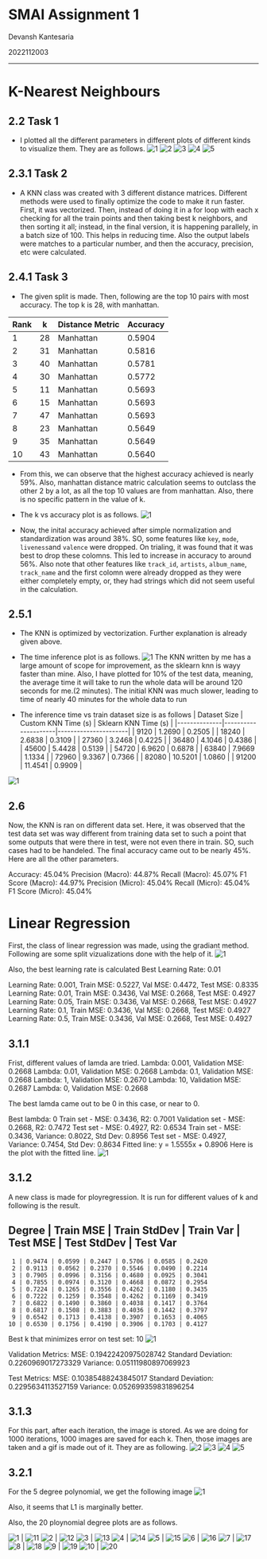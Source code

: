 # SMAI Assignment 1

Devansh Kantesaria

2022112003

---

# K-Nearest Neighbours

## 2.2 Task 1
- I plotted all the different parameters in different plots of different kinds to visualize them. They are as follows.
![1](./figures/correlation_heatmap.png)
![2](./figures/feature_boxplots.png)
![3](./figures/feature_histograms.png)
![4](./figures/genre_distribution.png)
![5](./figures/pairplot.png)



## 2.3.1 Task 2
- A KNN class was created with 3 different distance matrices. Different methods were used to finally optimize the code to make it run faster. First, it was vectorized. Then,  instead of doing it in a for loop with each x checking for all the train points and then taking best k neighbors, and then sorting it all; instead, in the final version, it is happening parallely, in a batch size of 100. This helps in reducing time. Also the output labels were matches to a particular number, and then the accuracy, precision, etc were calculated.

## 2.4.1 Task 3

- The given split is made. Then, following are the top 10 pairs with most accuracy. The top k is 28, with manhattan.

| Rank | k  | Distance Metric | Accuracy |
|------|----|-----------------|----------|
| 1    | 28 | Manhattan       | 0.5904   |
| 2    | 31 | Manhattan       | 0.5816   |
| 3    | 40 | Manhattan       | 0.5781   |
| 4    | 30 | Manhattan       | 0.5772   |
| 5    | 11 | Manhattan       | 0.5693   |
| 6    | 15 | Manhattan       | 0.5693   |
| 7    | 47 | Manhattan       | 0.5693   |
| 8    | 23 | Manhattan       | 0.5649   |
| 9    | 35 | Manhattan       | 0.5649   |
| 10   | 43 | Manhattan       | 0.5640   |

- From this, we can observe that the highest accuracy achieved is nearly 59%. Also, manhattan distance matric calculation seems to outclass the other 2 by a lot, as all the top 10 values are from manhattan. Also, there is no specific pattern in the value of k.

-  The k vs accuracy plot is as follows.
![1](./figures/k_vs_accuracy_manhattan.png)

- Now, the inital accuracy achieved after simple normalization and standardization was around 38%. SO, some features like `key`, `mode`, `liveness`and `valence` were dropped. On trialing, it was found that it was best to drop these colomns. This led to increase in accuracy to around 56%. Also note that other features like `track_id`, `artists`, `album_name`, `track_name` and the first colomn were already dropped as they were either completely empty, or, they had strings which did not seem useful in the calculation.


## 2.5.1

- The KNN is optimized by vectorization. Further explanation is already given above.

- The time inference plot is as follows. 
![1](./figures/inference_time_my_knn_vs_sklearn_knn.png)
The KNN written by me has a large amount of scope for improvement, as the sklearn knn is wayy faster than mine. Also, I have plotted for 10% of the test data, meaning, the average time it will take to run the whole data will be around 120 seconds for me.(2 minutes). The initial KNN was much slower, leading to time of nearly 40 minutes for the whole data to run

- The inference time vs  train dataset size is as follows
| Dataset Size | Custom KNN Time (s) | Sklearn KNN Time (s) |
|--------------|---------------------|----------------------|
| 9120         | 1.2690              | 0.2505               |
| 18240        | 2.6838              | 0.3109               |
| 27360        | 3.2468              | 0.4225               |
| 36480        | 4.1046              | 0.4386               |
| 45600        | 5.4428              | 0.5139               |
| 54720        | 6.9620              | 0.6878               |
| 63840        | 7.9669              | 1.1334               |
| 72960        | 9.3367              | 0.7366               |
| 82080        | 10.5201             | 1.0860               |
| 91200        | 11.4541             | 0.9909               |


![1](./figures/inference_time_vs_dataset_size.png)


## 2.6

Now, the KNN is ran on different data set. Here, it was observed that the test data set was  way different from training data set to such a point that some outputs that were there in test, were not even there in train. SO, such cases had to be handeled. The final accuracy came out to be nearly 45%. Here are all the other parameters. 

Accuracy: 45.04%
Precision (Macro): 44.87%
Recall (Macro): 45.07%
F1 Score (Macro): 44.97%
Precision (Micro): 45.04%
Recall (Micro): 45.04%
F1 Score (Micro): 45.04%
 


# Linear Regression

First, the class of linear regression was made, using the gradiant method. Following are some split vizualizations done with the help of it. 
![1](./figures/linear_reg_all.png) 

Also, the best learning rate is calculated
Best Learning Rate: 0.01

Learning Rate: 0.001, Train MSE: 0.5227, Val MSE: 0.4472, Test MSE: 0.8335
Learning Rate: 0.01, Train MSE: 0.3436, Val MSE: 0.2668, Test MSE: 0.4927
Learning Rate: 0.05, Train MSE: 0.3436, Val MSE: 0.2668, Test MSE: 0.4927
Learning Rate: 0.1, Train MSE: 0.3436, Val MSE: 0.2668, Test MSE: 0.4927
Learning Rate: 0.5, Train MSE: 0.3436, Val MSE: 0.2668, Test MSE: 0.4927

## 3.1.1

Frist, different values of lamda are tried.
Lambda: 0.001, Validation MSE: 0.2668
Lambda: 0.01, Validation MSE: 0.2668
Lambda: 0.1, Validation MSE: 0.2668
Lambda: 1, Validation MSE: 0.2670
Lambda: 10, Validation MSE: 0.2687
Lambda: 0, Validation MSE: 0.2668

The best lamda came out to be 0 in this case, or near to 0.

Best lambda: 0
Train set - MSE: 0.3436, R2: 0.7001
Validation set - MSE: 0.2668, R2: 0.7472
Test set - MSE: 0.4927, R2: 0.6534
Train set - MSE: 0.3436, Variance: 0.8022, Std Dev: 0.8956
Test set - MSE: 0.4927, Variance: 0.7454, Std Dev: 0.8634
Fitted line: y = 1.5555x + 0.8906
Here is the plot with the fitted line.
![1](./figures/linear_reg_train.png) 

## 3.1.2

A new class is made for ployregression. It is run for different values of k and following is the result.

Degree | Train MSE | Train StdDev | Train Var | Test MSE | Test StdDev | Test Var
--------------------------------------------------------------------------------
     1 | 0.9474 | 0.0599 | 0.2447 | 0.5706 | 0.0585 | 0.2420
     2 | 0.9113 | 0.0562 | 0.2370 | 0.5546 | 0.0490 | 0.2214
     3 | 0.7905 | 0.0996 | 0.3156 | 0.4680 | 0.0925 | 0.3041
     4 | 0.7855 | 0.0974 | 0.3120 | 0.4668 | 0.0872 | 0.2954
     5 | 0.7224 | 0.1265 | 0.3556 | 0.4262 | 0.1180 | 0.3435
     6 | 0.7222 | 0.1259 | 0.3548 | 0.4262 | 0.1169 | 0.3419
     7 | 0.6822 | 0.1490 | 0.3860 | 0.4038 | 0.1417 | 0.3764
     8 | 0.6817 | 0.1508 | 0.3883 | 0.4036 | 0.1442 | 0.3797
     9 | 0.6542 | 0.1713 | 0.4138 | 0.3907 | 0.1653 | 0.4065
    10 | 0.6530 | 0.1756 | 0.4190 | 0.3906 | 0.1703 | 0.4127

Best k that minimizes error on test set: 10
![1](./figures/poly_regression_best_fit.png)

Validation Metrics:
MSE: 0.19422420975028742
Standard Deviation: 0.2260969017273329
Variance: 0.05111980897069923

Test Metrics:
MSE: 0.10385488243845017
Standard Deviation: 0.2295634113527159
Variance: 0.052699359831896254

## 3.1.3
For this part, after each iteration, the image is stored. As we are doing for 1000 iterations, 1000 images are saved for each k. Then, those images are taken and a gif is made out of it. They are as following.
![2](./figures/linreg_2.gif)
![3](./figures/linreg_3.gif)
![4](./figures/linreg_4.gif)
![5](./figures/linreg_5.gif)


## 3.2.1
For the 5 degree polynomial, we get the following image
![1](./figures/ploy_reg_with_degree_5.png)

Also, it seems that L1 is marginally better.

Also, the 20 ploynomial degree plots are as follows.

![1](./figures/poly_regression_degree_1.png)   | ![11](./figures/poly_regression_degree_11.png)
![2](./figures/poly_regression_degree_2.png)   | ![12](./figures/poly_regression_degree_12.png)
![3](./figures/poly_regression_degree_3.png)   | ![13](./figures/poly_regression_degree_13.png)
![4](./figures/poly_regression_degree_4.png)   | ![14](./figures/poly_regression_degree_14.png)
![5](./figures/poly_regression_degree_5.png)   | ![15](./figures/poly_regression_degree_15.png)
![6](./figures/poly_regression_degree_6.png)   | ![16](./figures/poly_regression_degree_16.png)
![7](./figures/poly_regression_degree_7.png)   | ![17](./figures/poly_regression_degree_17.png)
![8](./figures/poly_regression_degree_8.png)   | ![18](./figures/poly_regression_degree_18.png)
![9](./figures/poly_regression_degree_9.png)   | ![19](./figures/poly_regression_degree_19.png)
![10](./figures/poly_regression_degree_10.png) | ![20](./figures/poly_regression_degree_20.png)
